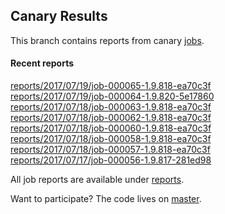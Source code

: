 ## Canary Results

This branch contains reports from canary [jobs](https://github.com/cljs-oss/canary/tree/jobs).

#### Recent reports

[reports/2017/07/19/job-000065-1.9.818-ea70c3f](reports/2017/07/19/job-000065-1.9.818-ea70c3f)<br>
[reports/2017/07/19/job-000064-1.9.820-5e17860](reports/2017/07/19/job-000064-1.9.820-5e17860)<br>
[reports/2017/07/18/job-000063-1.9.818-ea70c3f](reports/2017/07/18/job-000063-1.9.818-ea70c3f)<br>
[reports/2017/07/18/job-000062-1.9.818-ea70c3f](reports/2017/07/18/job-000062-1.9.818-ea70c3f)<br>
[reports/2017/07/18/job-000060-1.9.818-ea70c3f](reports/2017/07/18/job-000060-1.9.818-ea70c3f)<br>
[reports/2017/07/18/job-000058-1.9.818-ea70c3f](reports/2017/07/18/job-000058-1.9.818-ea70c3f)<br>
[reports/2017/07/18/job-000057-1.9.818-ea70c3f](reports/2017/07/18/job-000057-1.9.818-ea70c3f)<br>
[reports/2017/07/17/job-000056-1.9.817-281ed98](reports/2017/07/17/job-000056-1.9.817-281ed98)<br>

All job reports are available under [reports](reports).

Want to participate? The code lives on [master](https://github.com/cljs-oss/canary/tree/master).
